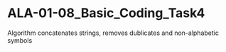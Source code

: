 # ALA-01-08_Basic_Coding_Task4
Algorithm concatenates strings, removes dublicates and non-alphabetic symbols
